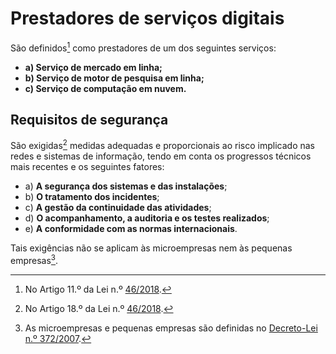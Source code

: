 # Prestadores de serviços digitais
São definidos[^1] como prestadores de um dos seguintes serviços:
- **a) Serviço de mercado em linha;**
- **b) Serviço de motor de pesquisa em linha;**
- **c) Serviço de computação em nuvem.**
## Requisitos de segurança
São exigidas[^2] medidas adequadas e proporcionais ao risco implicado nas redes e sistemas de informação, tendo em conta os progressos técnicos mais recentes e os seguintes fatores:
- a) **A segurança dos sistemas e das instalações**;
- b) **O tratamento dos incidentes**;
- c) **A gestão da continuidade das atividades**;
- d) **O acompanhamento, a auditoria e os testes realizados**;
- e) **A conformidade com as normas internacionais**.

Tais exigências não se aplicam às microempresas nem às pequenas empresas[^3].

[^1]: No Artigo 11.º da Lei n.º [46/2018](https://data.dre.pt/eli/lei/46/2018/08/13/p/dre/pt/html).
[^2]: No Artigo 18.º da Lei n.º [46/2018](https://data.dre.pt/eli/lei/46/2018/08/13/p/dre/pt/html).
[^3]: As microempresas e pequenas empresas são definidas no [Decreto-Lei n.º 372/2007](https://data.dre.pt/eli/dec-lei/372/2007/11/06/p/dre/pt/html).
